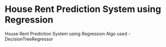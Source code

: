 # House Rent Prediction System using Regression
 House Rent Prediction System using Regression
 Algo used - DecisionTreeRegressor
